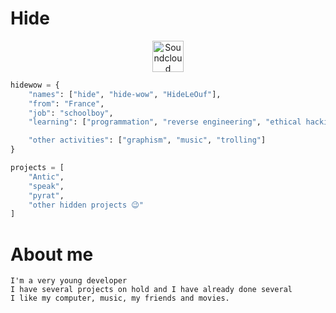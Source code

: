 # Hide

<p align="center">
<a href="https://soundcloud.com/hideleouf">
  <img alt="Soundcloud" width="50px" src="https://icons.iconarchive.com/icons/danleech/simple/256/soundcloud-icon.png"/>
</a>
</p>

```py
hidewow = {
    "names": ["hide", "hide-wow", "HideLeOuf"],
    "from": "France",
    "job": "schoolboy",
    "learning": ["programmation", "reverse engineering", "ethical hacking"],

    "other activities": ["graphism", "music", "trolling"]
}
```

```py
projects = [
    "Antic",
    "speak",
    "pyrat",
    "other hidden projects 😉"
]
```

# About me
```text
I'm a very young developer
I have several projects on hold and I have already done several
I like my computer, music, my friends and movies.
```
